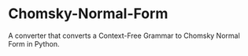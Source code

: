 # Chomsky-Normal-Form
A converter that converts a Context-Free Grammar to Chomsky Normal Form in Python.
